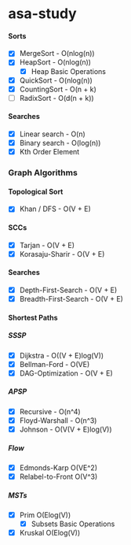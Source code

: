 # asa-study
#### Sorts
- [x] MergeSort - O(nlog(n))
- [x] HeapSort - O(nlog(n))
    - [x] Heap Basic Operations
- [x] QuickSort - O(nlog(n))
- [x] CountingSort - O(n + k)
- [ ] RadixSort - O(d(n + k))
#### Searches
- [x] Linear search - O(n)
- [x] Binary search - O(log(n))
- [x] Kth Order Element

### Graph Algorithms
#### Topological Sort
- [x] Khan / DFS - O(V + E) 
#### SCCs
- [x] Tarjan - O(V + E)
- [x] Korasaju-Sharir - O(V + E)
#### Searches
- [x] Depth-First-Search - O(V + E)
- [x] Breadth-First-Search - O(V + E)
#### Shortest Paths
##### SSSP
- [x] Dijkstra - O((V + E)log(V))
- [x] Bellman-Ford - O(VE)
- [x] DAG-Optimization - O(V + E)
##### APSP
- [x] Recursive - O(n^4)
- [x] Floyd-Warshall - O(n^3)
- [x] Johnson - O(V(V + E)log(V))
##### Flow
- [x] Edmonds-Karp O(VE^2)
- [x] Relabel-to-Front O(V^3)
##### MSTs
- [x] Prim O(Elog(V))
    - [x] Subsets Basic Operations
- [x] Kruskal O(Elog(V))